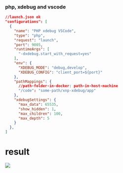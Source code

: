 ### php, xdebug and vscode

```json
//launch.json ok
"configurations": [
  {
    "name": "PHP xdebug VSCode",
    "type": "php",
    "request": "launch",
    "port": 9005,
    "runtimeArgs": [
      "-dxdebug.start_with_request=yes"
    ],
    "env": {
      "XDEBUG_MODE": "debug,develop",
      "XDEBUG_CONFIG": "client_port=${port}"
    },      
    "pathMappings": {
      //path-folder-in-docker: path-in-host-machine
      "/code": "some-path/xnp-xdebug/app"
    },
    "xdebugSettings": {
      "max_data": 65535,
      "show_hidden": 1,
      "max_children": 100,
      "max_depth": 5
    }
  },
]
```

# result
![](https://resources.theframework.es/eduardoaf.com/20221117/205113-vscode-xdebug-docker.png)
